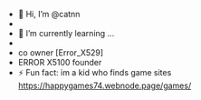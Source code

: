 - 👋 Hi, I’m @catnn
- 
- 🌱 I’m currently learning ...
- 
- co owner [Error_X529]
- ERROR X5100 founder
- ⚡ Fun fact: im a kid who finds game sites
https://happygames74.webnode.page/games/
<!---
catnn/catnn is a ✨ special ✨ repository because its `README.md` (this file) appears on your GitHub profile.
You can click the Preview link to take a look at your changes.
--->
